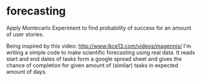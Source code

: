 # forecasting
Apply Montecarlo Experiment to find probability of success for an amount of user stories.

Being inspired by this video: http://www.lkce13.com/videos/magennis/ I'm writing a simple code to make scientific forecasting using real data. It reads start and end dates of tasks form a google spread sheet and gives the chance of completion for given amount of (similar) tasks in expected amount of days.
